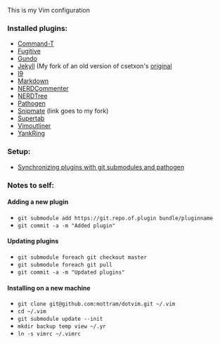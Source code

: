 This is my Vim configuration

### Installed plugins:

* [Command-T](https://github.com/wincent/Command-T)
* [Fugitive](https://github.com/tpope/vim-fugitive)
* [Gundo](https://github.com/sjl/gundo.vim)
* [Jekyll](https://github.com/mottram/jekyll.vim.mottram) (My fork of an old version of csetxon's [original](https://github.com/csexton/jekyll.vim)
* [l9](https://github.com/vim-scripts/L9)
* [Markdown](https://github.com/tpope/vim-markdown)
* [NERDCommenter](https://github.com/scrooloose/nerdcommenter)
* [NERDTree](https://github.com/scrooloose/nerdtree)
* [Pathogen](https://github.com/tpope/vim-pathogen)
* [Snipmate](git@github.com:mottram/snipmate.vim.git) (link goes to my fork)
* [Supertab](https://github.com/scrooloose/nerdtree)
* [Vimoutliner](https://github.com/vimoutliner/vimoutliner)
* [YankRing](https://github.com/vim-scripts/YankRing.vim)

### Setup:

* [Synchronizing plugins with git submodules and pathogen](http://vimcasts.org/episodes/synchronizing-plugins-with-git-submodules-and-pathogen/)

### Notes to self:

#### Adding a new plugin

* `git submodule add https://git.repo.of.plugin bundle/pluginname`
* `git commit -a -m "Added plugin"`

#### Updating plugins

* `git submodule foreach git checkout master`
* `git submodule foreach git pull`
* `git commit -a -m "Updated plugins"`

#### Installing on a new machine

* `git clone git@github.com:mottram/dotvim.git ~/.vim`
* `cd ~/.vim`
* `git submodule update --init`
* `mkdir backup temp view ~/.yr`
* `ln -s vimrc ~/.vimrc`
